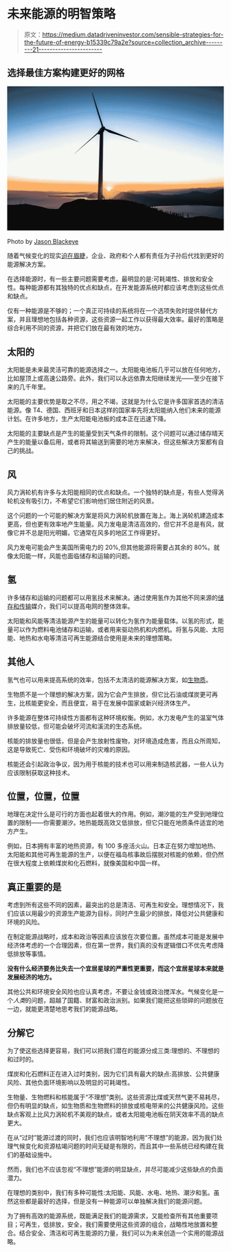 # 未来能源的明智策略

> 原文：<https://medium.datadriveninvestor.com/sensible-strategies-for-the-future-of-energy-b15339c79a2e?source=collection_archive---------21----------------------->

## 选择最佳方案构建更好的网格

![](img/d4d078d11e3bd2f6a38944eb0f1f045f.png)

Photo by [Jason Blackeye](https://unsplash.com/@jeisblack?utm_source=unsplash&utm_medium=referral&utm_content=creditCopyText)

随着气候变化的现实[迫在眉睫](https://climate.nasa.gov/faq/16/is-it-too-late-to-prevent-climate-change/)，企业、政府和个人都有责任为子孙后代找到更好的能源解决方案。

在选择能源时，有一些主要问题需要考虑，最明显的是:可耗竭性、排放和安全性。每种能源都有其独特的优点和缺点，在开发能源系统时都应该考虑到这些优点和缺点。

仅有一种能源是不够的；一个真正可持续的系统将在一个选项失败时提供替代方案，并且理想地包括各种资源，这些资源一起工作以获得最大效率。最好的策略是综合利用不同的资源，并把它们放在最有效的地方。

## 太阳的

太阳能是未来最灵活可靠的能源选择之一。太阳能电池板几乎可以放在任何地方，比如屋顶上或高速公路旁。此外，我们可以永远依靠太阳继续发光——至少在接下来的几千年里。

太阳能的主要优势是取之不尽，用之不竭，这就是为什么它是许多国家首选的清洁能源。像 T4、德国、西班牙和日本这样的国家率先将太阳能纳入他们未来的能源计划。在许多地方，生产太阳能电池板的成本正在迅速下降。

太阳能的主要缺点是产生的能量受到天气条件的限制。这个问题可以通过储存晴天产生的能量以备后用，或者将其输送到需要的地方来解决，但这些解决方案都有自己的挑战。

## 风

风力涡轮机有许多与太阳能相同的优点和缺点。一个独特的缺点是，有些人觉得涡轮机没有吸引力，不希望它们影响他们居住附近的风景。

这个问题的一个可能的解决方案是将风力涡轮机放置在海上。海上涡轮机建造成本更高，但也更有效率地产生能量。风力发电是清洁高效的，但它并不总是有风，就像它并不总是阳光明媚，它通常在风多的地区工作得更好。

风力发电可能会产生美国所需电力的 20%,但其他能源将需要占其余的 80%。就像太阳能一样，风能也面临储存和运输的问题。

## 氢

许多储存和运输的问题都可以用氢技术来解决。通过使用氢作为其他不同来源的[储存和传输](https://www.sciencedirect.com/science/article/abs/pii/S0360319918309108)媒介，我们可以提高电网的整体效率。

太阳能和风能等清洁能源产生的能量可以转化为氢作为能量载体。以氢的形式，能量可以作为燃料电池储存和运输，或者用来驱动热机和内燃机。将氢与风能、太阳能、地热和水电等清洁可再生能源结合使用是未来的理想策略。

## 其他人

氢气也可以用来提高系统的效率，包括不太清洁的能源解决方案，如[生物质](https://digital-films-com.proxy.lib.pdx.edu/p_ViewVideo.aspx?xtid=56357)。

生物质不是一个理想的解决方案，因为它会产生排放，但它比石油或煤炭更可再生，比核能更安全，而且便宜，易于在发展中国家或新兴经济体生产。

许多能源在整体可持续性方面都有这种环境权衡。例如，水力发电产生的温室气体排放量较低，但可能会破坏河流和溪流的生态系统。

核能的排放量也很低，但是会产生放射性废物，对环境造成危害，而且众所周知，这是导致死亡、受伤和环境破坏的灾难的原因。

核能还会引起政治争议，因为用于核能的技术也可以用来制造核武器，一些人认为应该限制获取这种技术。

## 位置，位置，位置

地理在决定什么是可行的方面也起着很大的作用。例如，潮汐能的生产受到地理位置的限制——你需要潮汐。地热能既高效又低排放，但它只能在地质条件适宜的地方产生。

例如，日本拥有丰富的地热资源，有 100 多座活火山。日本正在努力增加地热、太阳能和其他可再生能源的生产，以便在福岛核事故后摆脱对核能的依赖，但仍然在很大程度上依赖煤炭和化石燃料，就像美国和中国一样。

## 真正重要的是

考虑到所有这些不同的因素，最突出的总是清洁、可再生和安全。理想情况下，我们应该以用最少的资源生产能源为目标，同时产生最少的排放，降低对公共健康和环境的风险。

在制定能源战略时，成本和政治等因素应该放在次要位置。虽然成本可能是发展中经济体考虑的一个合理因素，但在第一世界，我们真的没有逻辑借口不优先考虑降低排放等事情。

**没有什么经济要务比失去一个宜居星球的严重性更重要，而这个宜居星球本来就是发展经济的地方。**

其他公共和环境安全风险也应认真考虑，不要让金钱或政治搅浑水。气候变化是一个*人类*的问题，超越了国籍、财富和政治派别。如果我们能把这些琐碎的问题放在一边，就能更清楚地思考我们的能源战略。

## 分解它

为了使这些选择更容易，我们可以把我们潜在的能源分成三类:理想的、不理想的和过时的。

煤炭和化石燃料正在进入过时类别，因为它们具有最大的缺点:高排放、公共健康风险、其他负面环境影响以及明显的可耗竭性。

生物量、生物燃料和核能属于“不理想”类别。这些资源比煤或天然气更不易耗尽，但仍有明显的缺点，如生物质和生物燃料的排放或核电带来的公共健康风险。这些缺点客观上比风力涡轮机不美观的缺点，或者太阳能电池板在阴天效率不高的缺点更大。

在从“过时”能源过渡的同时，我们也应该明智地利用“不理想”的能源，因为我们处理气候变化和资源枯竭问题的时间无疑是有限的，而且其中一些系统已经构建在我们的基础设施中。

然而，我们也不应该忽视“不理想”能源的明显缺点，并尽可能减少这些缺点的负面潜力。

在理想的类别中，我们有多种可能性:太阳能、风能、水电、地热、潮汐和氢。虽然这些都是最好的选择，但是没有一种能源可以单独解决我们的能源问题。

为了拥有高效的能源系统，既能满足我们的能源需求，又能检查所有其他重要项目；可再生，低排放，安全，我们需要使用这些资源的组合，战略性地放置和整合。结合安全、清洁和可再生能源的力量，我们可以为未来创造一个实用的能源战略。